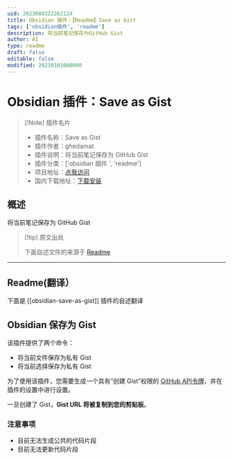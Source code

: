 ```yaml
---
uid: 2023080322262124
title: Obsidian 插件：【Readme】Save as Gist
tags: ['obsidian插件', 'readme']
description: 将当前笔记保存为GitHub Gist
author: AI
type: readme
draft: false
editable: false
modified: 20230101000000
---
```


# Obsidian 插件：Save as Gist

> [!Note] 插件名片
> - 插件名称：Save as Gist
> - 插件作者：ghedamat
> - 插件说明：将当前笔记保存为 GitHub Gist
> - 插件分类：['obsidian 插件 ', 'readme']
> - 项目地址：[点我访问](https://github.com/ghedamat/obsidian-save-as-gist)
> - 国内下载地址：[下载安装](https://pkmer.cn/products/plugin/pluginMarket/?obsidian-save-as-gist)

## 概述

将当前笔记保存为 GitHub Gist

> [!tip] 原文出处
>
>下面自述文件的来源于 [Readme](https://ghproxy.net/https://raw.githubusercontent.com/ghedamat/obsidian-save-as-gist/master/README.md)
>

---

## Readme(翻译）

下面是 [[obsidian-save-as-gist]] 插件的自述翻译

## Obsidian 保存为 Gist

该插件提供了两个命令：

- 将当前文件保存为私有 Gist
- 将当前选择保存为私有 Gist

为了使用该插件，您需要生成一个具有“创建 Gist”权限的 [GitHub API令牌](https://github.com/settings/tokens/new)，并在插件的设置中进行设置。

一旦创建了 Gist，**Gist URL 将被复制到您的剪贴板**。

### 注意事项

- 目前无法生成公共的代码片段
- 目前无法更新代码片段



